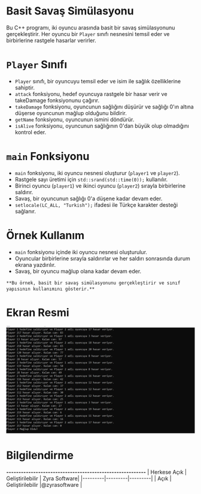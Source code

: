 # Basit Savaş Simülasyonu
Bu C++ programı, iki oyuncu arasında basit bir savaş simülasyonunu gerçekleştirir. Her oyuncu bir `Player` sınıfı nesnesini temsil eder ve birbirlerine rastgele hasarlar verirler.

# `Player` Sınıfı
- `Player` sınıfı, bir oyuncuyu temsil eder ve isim ile sağlık özelliklerine sahiptir.
- `attack` fonksiyonu, hedef oyuncuya rastgele bir hasar verir ve takeDamage fonksiyonunu çağırır.
- `takeDamage` fonksiyonu, oyuncunun sağlığını düşürür ve sağlığı 0'ın altına düşerse oyuncunun mağlup olduğunu bildirir.
- `getName` fonksiyonu, oyuncunun ismini döndürür.
- `isAlive` fonksiyonu, oyuncunun sağlığının 0'dan büyük olup olmadığını kontrol eder.

# `main` Fonksiyonu
- `main` fonksiyonu, iki oyuncu nesnesi oluşturur (`player1` ve `player2`).
- Rastgele sayı üretimi için `std::srand(std::time(0));` kullanılır.
- Birinci oyuncu (`player1`) ve ikinci oyuncu (`player2`) sırayla birbirlerine saldırır.
- Savaş, bir oyuncunun sağlığı 0'a düşene kadar devam eder.
- `setlocale(LC_ALL, "Turkish");` ifadesi ile Türkçe karakter desteği sağlanır.
 
 # Örnek Kullanım
  - `main` fonksiyonu içinde iki oyuncu nesnesi oluşturulur.
  -  Oyuncular birbirlerine sırayla saldırırlar ve her saldırı sonrasında durum ekrana yazdırılır.
  -  Savaş, bir oyuncu mağlup olana kadar devam eder.
  
    **Bu örnek, basit bir savaş simülasyonunu gerçekleştirir ve sınıf yapısının kullanımını gösterir.**
  
# Ekran Resmi
![zyrasoftware](kodde3.PNG)

# Bilgilendirme
**---------------------------------------------------------**
| Herkese Açık | Geliştirilebilir | Zyra Software|
|---------|---------|---------|
| Açık | Geliştirilebilir |@zyrasoftware |



